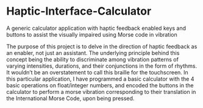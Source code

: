 # Haptic-Interface-Calculator
A generic calculator application with haptic feedback enabled keys and buttons to assist the visually impaired using Morse code in vibration

The purpose of this project is to delve in the direction of haptic feedback as an enabler, not just an assistant. The underlying principle behind this concept being the ability to discriminate among vibration patterns of varying intensities, durations, and their conjunctions in the form of rhythms. It wouldn’t be an overstatement to call this braille for the touchscreen. In this particular application, I have programmed a basic calculator with the 4 basic operations on float/integer numbers, and encoded the buttons in the calculator to perform a morse vibration corresponding to their translation in the International Morse Code, upon being pressed.
